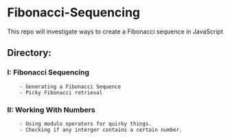 # Fibonacci-Sequencing
This repo will investigate ways to create a Fibonacci sequence in JavaScript

## Directory:
### I: Fibonacci Sequencing 
        - Generating a Fibonacci Sequence
        - Picky Fibonacci retrieval
### II: Working With Numbers
        - Using modulo operators for quirky things.
        - Checking if any interger contains a certain number.

  
